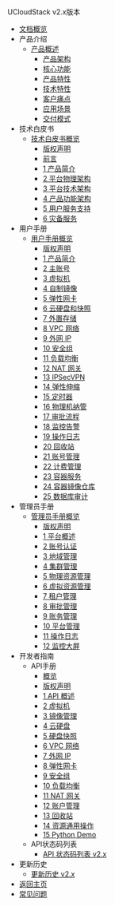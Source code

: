 <div class="sidebar_title icon-product__ucloudstack">UCloudStack v2.x版本</div>

* [文档概览](UCloudStack/README.md)
* 产品介绍
  * [产品概述](UCloudStack/v2.x/introduction/README.md)
    * [产品架构](UCloudStack/v2.x/introduction/arch.md)
    * [核心功能](UCloudStack/v2.x/introduction/features.md)
    * [产品特性](UCloudStack/v2.x/introduction/advantages.md)
    * [技术特性](UCloudStack/v2.x/introduction/techadv.md)
    * [客户痛点](UCloudStack/v2.x/introduction/painpoint.md)
    * [应用场景](UCloudStack/v2.x/introduction/scenario.md)
    * [交付模式](UCloudStack/v2.x/introduction/deliver.md)
* 技术白皮书
  * [技术白皮书概览](UCloudStack/v2.x/techwhitepaper/README.md)
    * [版权声明](UCloudStack/v2.x/techwhitepaper/copyright.md)
    * [前言](UCloudStack/v2.x/techwhitepaper/abstract.md)
    * [1 产品简介](UCloudStack/v2.x/techwhitepaper/introduction.md)
    * [2 平台物理架构](UCloudStack/v2.x/techwhitepaper/pharch.md)
    * [3 平台技术架构](UCloudStack/v2.x/techwhitepaper/techarch.md)
    * [4 产品功能架构](UCloudStack/v2.x/techwhitepaper/funarch.md)
    * [5 用户服务支持](UCloudStack/v2.x/techwhitepaper/service.md)
    * [6 灾备服务](UCloudStack/v2.x/techwhitepaper/recovery.md)
* 用户手册
  * [用户手册概览](UCloudStack/v2.x/userguide/README.md)
    * [版权声明](/UCloudStack/v2.x/userguide/copyright.md)
    * [1 产品简介](/UCloudStack/v2.x/userguide/introduction.md)
    * [2 主账号](/UCloudStack/v2.x/userguide/mainaccount.md)
    * [3 虚拟机](/UCloudStack/v2.x/userguide/vm.md)
    * [4 自制镜像](/UCloudStack/v2.x/userguide/image.md)
    * [5 弹性网卡](/UCloudStack/v2.x/userguide/nic.md)
    * [6 云硬盘和快照](/UCloudStack/v2.x/userguide/disk.md)
    * [7 外置存储](/UCloudStack/v2.x/userguide/lun.md)
    * [8 VPC 网络](/UCloudStack/v2.x/userguide/vpc.md)
    * [9 外网 IP](/UCloudStack/v2.x/userguide/eip.md)
    * [10 安全组](/UCloudStack/v2.x/userguide/sg.md)
    * [11 负载均衡](/UCloudStack/v2.x/userguide/lb.md)
    * [12 NAT 网关](/UCloudStack/v2.x/userguide/natgw.md)
    * [13 IPSecVPN](/UCloudStack/v2.x/userguide/ipsecvpn.md )
    * [14 弹性伸缩](/UCloudStack/v2.x/userguide/autoscale.md)
    * [15 定时器](/UCloudStack/v2.x/userguide/job.md)
    * [16 物理机纳管](/UCloudStack/v2.x/userguide/bms.md)
    * [17 审批流程](/UCloudStack/v2.x/userguide/approve.md)
    * [18 监控告警](/UCloudStack/v2.x/userguide/alarm.md)
    * [19 操作日志](/UCloudStack/v2.x/userguide/log.md )
    * [20 回收站](/UCloudStack/v2.x/userguide/recycle.md)
    * [21 账号管理](/UCloudStack/v2.x/userguide/account.md)
    * [22 计费管理](/UCloudStack/v2.x/userguide/charge.md)
    * [23 容器服务](/UCloudStack/v2.x/userguide/k8s.md)
    * [24 容器镜像仓库](/UCloudStack/v2.x/userguide/containerimage.md)
    * [25 数据库审计](/UCloudStack/v2.x/userguide/das.md)
* 管理员手册
  * [管理员手册概览](UCloudStack/v2.x/adminguide/README.md)
    * [版权声明](UCloudStack/v2.x/adminguide/copyright.md)
    * [1 平台概述](UCloudStack/v2.x/adminguide/introduction.md)
    * [2 账号认证](UCloudStack/v2.x/adminguide/account.md)
    * [3 地域管理](UCloudStack/v2.x/adminguide/region.md)
    * [4 集群管理](UCloudStack/v2.x/adminguide/set.md)
    * [5 物理资源管理](UCloudStack/v2.x/adminguide/physical.md)
    * [6 虚拟资源管理](UCloudStack/v2.x/adminguide/virtual.md)
    * [7 租户管理](UCloudStack/v2.x/adminguide/tenant.md)
    * [8 审批管理](UCloudStack/v2.x/adminguide/approve.md)
    * [9 账务管理](UCloudStack/v2.x/adminguide/billing.md)
    * [10 平台管理](UCloudStack/v2.x/adminguide/platform.md)
    * [11 操作日志](UCloudStack/v2.x/adminguide/log.md)
    * [12 监控大屏](UCloudStack/v2.x/adminguide/screen.md)
* 开发者指南
  * API手册
    * [概览](UCloudStack/v2.x/apiguide/README.md)
    * [版权声明](UCloudStack/v2.x/apiguide/copyright.md)
    * [1 API 概述](UCloudStack/v2.x/apiguide/overview.md)
    * [2 虚拟机](UCloudStack/v2.x/apiguide/vm.md)
    * [3 镜像管理](UCloudStack/v2.x/apiguide/image.md)
    * [4 云硬盘](UCloudStack/v2.x/apiguide/disk.md)
    * [5 硬盘快照](UCloudStack/v2.x/apiguide/snapshot.md)
    * [6 VPC 网络](UCloudStack/v2.x/apiguide/vpc.md)
    * [7 外网 IP](UCloudStack/v2.x/apiguide/eip.md)
    * [8 弹性网卡](UCloudStack/v2.x/apiguide/nic.md)
    * [9 安全组](UCloudStack/v2.x/apiguide/sg.md)
    * [10 负载均衡](UCloudStack/v2.x/apiguide/lb.md)
    * [11 NAT 网关](UCloudStack/v2.x/apiguide/natgw.md)
    * [12 账户管理](UCloudStack/v2.x/apiguide/account.md)
    * [13 回收站](UCloudStack/v2.x/apiguide/recycle.md )
    * [14 资源通用操作](UCloudStack/v2.x/apiguide/general.md)
    * [15 Python Demo](UCloudStack/v2.x/apiguide/demo.md)
  * API状态码列表
    * [API 状态码列表 v2.x](UCloudStack/v2.x/apiretcode/README.md)
* 更新历史
  * [更新历史 v2.x](UCloudStack/v2.x/changelog/README.md)
* [返回主页](UCloudStack/README.md)
* [常见问题](UCloudStack/faq.md)








